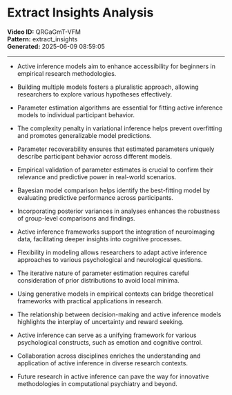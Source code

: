 # Extract Insights Analysis

**Video ID:** QRGaGmT-VFM  
**Pattern:** extract_insights  
**Generated:** 2025-06-09 08:59:05  

---

- Active inference models aim to enhance accessibility for beginners in empirical research methodologies.

- Building multiple models fosters a pluralistic approach, allowing researchers to explore various hypotheses effectively.

- Parameter estimation algorithms are essential for fitting active inference models to individual participant behavior.

- The complexity penalty in variational inference helps prevent overfitting and promotes generalizable model predictions.

- Parameter recoverability ensures that estimated parameters uniquely describe participant behavior across different models.

- Empirical validation of parameter estimates is crucial to confirm their relevance and predictive power in real-world scenarios.

- Bayesian model comparison helps identify the best-fitting model by evaluating predictive performance across participants.

- Incorporating posterior variances in analyses enhances the robustness of group-level comparisons and findings.

- Active inference frameworks support the integration of neuroimaging data, facilitating deeper insights into cognitive processes.

- Flexibility in modeling allows researchers to adapt active inference approaches to various psychological and neurological questions.

- The iterative nature of parameter estimation requires careful consideration of prior distributions to avoid local minima.

- Using generative models in empirical contexts can bridge theoretical frameworks with practical applications in research.

- The relationship between decision-making and active inference models highlights the interplay of uncertainty and reward seeking.

- Active inference can serve as a unifying framework for various psychological constructs, such as emotion and cognitive control.

- Collaboration across disciplines enriches the understanding and application of active inference in diverse research contexts.

- Future research in active inference can pave the way for innovative methodologies in computational psychiatry and beyond.